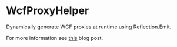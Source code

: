 # WcfProxyHelper
Dynamically generate WCF proxies at runtime using Reflection.Emit.

For more information see [this](https://cklutz.github.io/reflection.emit/wcf/proxy/2016/10/03/wcf-proxy-reflection-emit.html) blog post.
